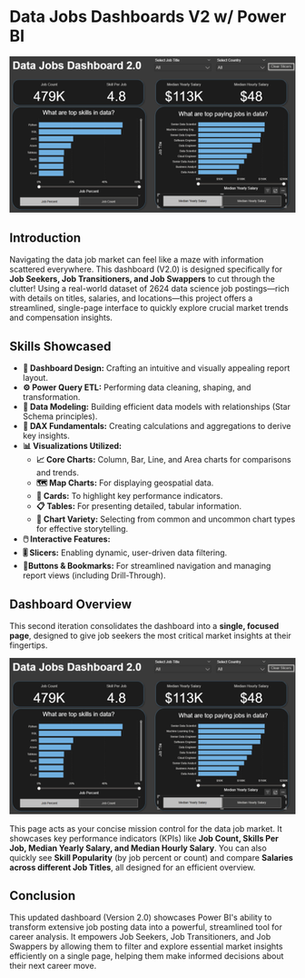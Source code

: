 # Data Jobs Dashboards V2 w/ Power BI

![Dashboard Page 1](/images/Project%202%20Page%201.png)

## Introduction

Navigating the data job market can feel like a maze with
information scattered everywhere. This dashboard (V2.0)
is designed specifically for **Job Seekers, Job
Transitioners, and Job Swappers** to cut through the
clutter! Using a real-world dataset of 2624 data science
job postings—rich with details on titles, salaries, and
locations—this project offers a streamlined, single-page
interface to quickly explore crucial market trends and
compensation insights.

## Skills Showcased

* **🎨 Dashboard Design:** Crafting an intuitive and visually appealing report layout.
* **⚙️ Power Query ETL:** Performing data cleaning, shaping, and transformation.
* **🔗 Data Modeling:** Building efficient data models with relationships (Star Schema principles).
* **🧮 DAX Fundamentals:** Creating calculations and aggregations to derive key insights.
* **📊 Visualizations Utilized:**
  * **📈 Core Charts:** Column, Bar, Line, and Area   charts for comparisons and trends.
  * **🗺️ Map Charts:** For displaying geospatial data.
  * **🔢 Cards:** To highlight key performance
  indicators.
  * **📋 Tables:** For presenting detailed, tabular
  information.
  * **🎨 Chart Variety:** Selecting from common and uncommon chart types for effective storytelling.
* **🖱️ Interactive Features:**
* **🎚️ Slicers:** Enabling dynamic, user-driven data filtering.
* **🔘Buttons & Bookmarks:** For streamlined navigation and managing report views (including Drill-Through).

## Dashboard Overview

This second iteration consolidates the dashboard into a **single, focused page**, designed to give job seekers the most critical market insights at their fingertips.

![Dashboard Page 1](/images/Project%202%20Page%201.png)

This page acts as your concise mission control for the data job market. It showcases key performance indicators (KPIs) like **Job Count, Skills Per Job, Median Yearly Salary, and Median Hourly Salary**. You can also quickly see **Skill Popularity** (by job percent or count) and compare **Salaries across different Job Titles**, all designed for an efficient overview.

## Conclusion

This updated dashboard (Version 2.0) showcases Power BI's ability to transform extensive job posting data into a powerful, streamlined tool for career analysis. It empowers Job Seekers, Job Transitioners, and Job Swappers by allowing them to filter and explore essential market insights efficiently on a single page, helping them make informed decisions about their next career move.